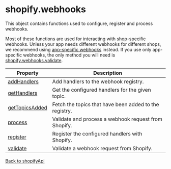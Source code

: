 # shopify.webhooks

This object contains functions used to configure, register and process webhooks.

Most of these functions are used for interacting with shop-specific webhooks. Unless your app needs different webhooks for different shops, we recommend using [app-specific webhooks](https://shopify.dev/docs/apps/build/webhooks/subscribe#app-specific-subscriptions) instead.  If you use only app-specific webhooks, the only method you will need is [shopify.webhooks.validate](./validate.md).

| Property                              | Description                                            | 
| ------------------------------------- | ------------------------------------------------------ |
| [addHandlers](./addHandlers.md)       | Add handlers to the webhook registry.                  |
| [getHandlers](./getHandlers.md)       | Get the configured handlers for the given topic.       |
| [getTopicsAdded](./getTopicsAdded.md) | Fetch the topics that have been added to the registry. |
| [process](./process.md)               | Validate and process a webhook request from Shopify.   |
| [register](./register.md)             | Register the configured handlers with Shopify.         |
| [validate](./validate.md)             | Validate a webhook request from Shopify.              |

[Back to shopifyApi](../shopifyApi.md)
